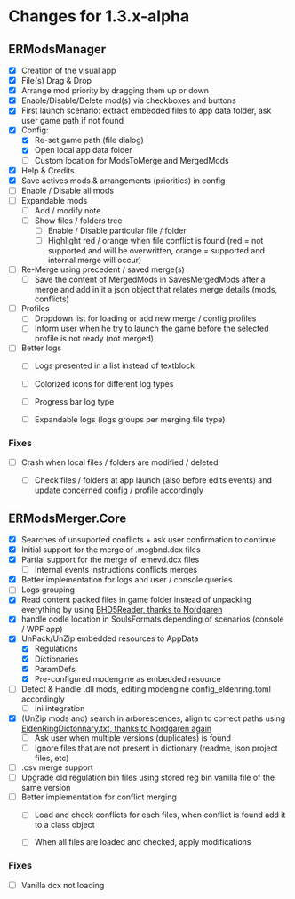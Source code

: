 # Changes for 1.3.x-alpha

## ERModsManager

- [x] Creation of the visual app
- [x] File(s) Drag & Drop
- [x] Arrange mod priority by dragging them up or down
- [x] Enable/Disable/Delete mod(s) via checkboxes and buttons
- [x] First launch scenario: extract embedded files to app data folder, ask user game path if not found
- [x] Config:
  - [x] Re-set game path (file dialog)
  - [x] Open local app data folder
  - [ ] Custom location for ModsToMerge and MergedMods
- [x] Help & Credits
- [x] Save actives mods & arrangements (priorities) in config
- [ ] Enable / Disable all mods
- [ ] Expandable mods
  - [ ] Add / modify note
  - [ ] Show files / folders tree
    - [ ] Enable / Disable particular file / folder
	- [ ] Highlight red / orange when file conflict is found (red = not supported and will be overwritten, orange = supported and internal merge will occur)
- [ ] Re-Merge using precedent / saved merge(s)
  - [ ] Save the content of MergedMods in SavesMergedMods after a merge and add in it a json object that relates merge details (mods, conflicts)
- [ ] Profiles
  - [ ] Dropdown list for loading or add new merge / config profiles
  - [ ] Inform user when he try to launch the game before the selected profile is not ready (not merged)
- [ ] Better logs
  - [ ] Logs presented in a list instead of textblock
  - [ ] Colorized icons for different log types
  - [ ] Progress bar log type
  - [ ] Expandable logs (logs groups per merging file type)
  

### Fixes

- [ ] Crash when local files / folders are modified / deleted
  - [ ] Check files / folders at app launch (also before edits events) and update concerned config / profile accordingly



## ERModsMerger.Core

- [x] Searches of unsuported conflicts + ask user confirmation to continue
- [x] Initial support for the merge of .msgbnd.dcx files
- [x] Partial support for the merge of .emevd.dcx files
  - [ ] Internal events instructions conflicts merges

- [x] Better implementation for logs and user / console queries
 - [ ] Logs grouping
- [x] Read content packed files in game folder instead of unpacking everything by using [BHD5Reader, thanks to Nordgaren](https://github.com/Nordgaren/ERBingoRandomizer/blob/main/src/ERBingoRandomizer/FileHandler/BHD5Reader.cs)
- [x] handle oodle location in SoulsFormats depending of scenarios (console / WPF app)
- [x] UnPack/UnZip embedded resources to AppData
  - [x] Regulations
  - [x] Dictionaries
  - [x] ParamDefs
  - [x] Pre-configured modengine as embedded resource
- [ ] Detect & Handle .dll mods, editing modengine config_eldenring.toml accordingly
  - [ ] ini integration
- [x] (UnZip mods and) search in arborescences, align to correct paths using [EldenRingDictonnary.txt, thanks to Nordgaren again](https://github.com/Nordgaren/UXM-Selective-Unpack/blob/master/UXM/res/EldenRingDictionary.txt)
  - [ ] Ask user when multiple versions (duplicates) is found
  - [ ] Ignore files that are not present in dictionary (readme, json project files, etc)
- [ ] .csv merge support
- [ ] Upgrade old regulation bin files using stored reg bin vanilla file of the same version
- [ ] Better implementation for conflict merging
  - [ ] Load and check conflicts for each files, when conflict is found add it to a class object
  - [ ] When all files are loaded and checked, apply modifications


### Fixes

- [ ] Vanilla dcx not loading